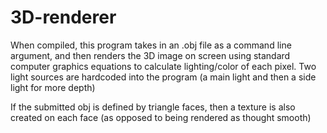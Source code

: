 # 3D-renderer

When compiled, this program takes in an .obj file as a command line argument, and then renders the 3D image on screen using standard 
computer graphics equations to calculate lighting/color of each pixel.
Two light sources are hardcoded into the program (a main light and then a side light for more depth)

If the submitted obj is defined by triangle faces, then a texture is also created on each face (as opposed to being rendered as thought smooth)
